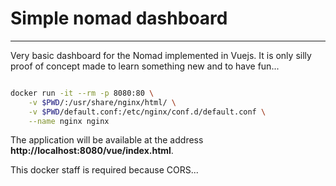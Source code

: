 # Simple nomad dashboard
---

Very basic dashboard for the Nomad implemented in Vuejs. It is only silly proof of concept made to learn something new and to have fun...


```bash

docker run -it --rm -p 8080:80 \
    -v $PWD/:/usr/share/nginx/html/ \
    -v $PWD/default.conf:/etc/nginx/conf.d/default.conf \
    --name nginx nginx

```

The application will be available at the address **http://localhost:8080/vue/index.html**.


This docker staff is required because CORS...
